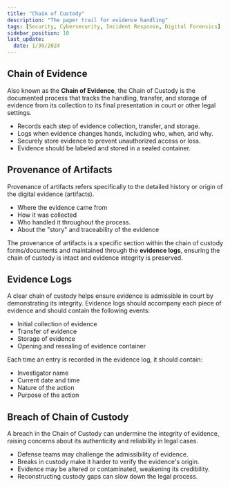 ```yaml
---
title: "Chain of Custody"
description: "The paper trail for evidence handling"
tags: [Security, Cybersecurity, Incident Response, Digital Forensics]
sidebar_position: 10
last_update:
  date: 1/30/2024
---
```




## Chain of Evidence

Also known as the **Chain of Evidence**, the Chain of Custody is the documented process that tracks the handling, transfer, and storage of evidence from its collection to its final presentation in court or other legal settings. 

- Records each step of evidence collection, transfer, and storage.
- Logs when evidence changes hands, including who, when, and why.
- Securely store evidence to prevent unauthorized access or loss.
- Evidence should be labeled and stored in a sealed container.

## Provenance of Artifacts 

Provenance of artifacts refers specifically to the detailed history or origin of the digital evidence (artifacts). 

- Where the evidence came from 
- How it was collected
- Who handled it throughout the process. 
- About the "story" and traceability of the evidence

The provenance of artifacts is a specific section within the chain of custody forms/documents and maintained through the **evidence logs**, ensuring the chain of custody is intact and evidence integrity is preserved.

## Evidence Logs 

A clear chain of custody helps ensure evidence is admissible in court by demonstrating its integrity. Evidence logs should accompany each piece of evidence and should contain the following events:

- Initial collection of evidence
- Transfer of evidence
- Storage of evidence
- Opening and resealing of evidence container

Each time an entry is recorded in the evidence log, it should contain:

- Investigator name
- Current date and time
- Nature of the action
- Purpose of the action


## Breach of Chain of Custody

A breach in the Chain of Custody can undermine the integrity of evidence, raising concerns about its authenticity and reliability in legal cases.

- Defense teams may challenge the admissibility of evidence.
- Breaks in custody make it harder to verify the evidence's origin.
- Evidence may be altered or contaminated, weakening its credibility.
- Reconstructing custody gaps can slow down the legal process.
